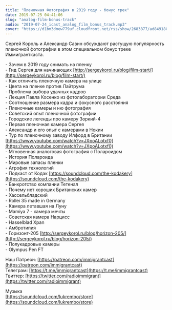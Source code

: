 ```yaml
---
title: "Пленочная Фотография в 2019 году - бонус трек"
date: 2019-07-25 04:41:06
slug: "analog-film-bonus-track"
audio: "2019-07-24_icast_analog_film_bonus_track.mp3"
cover: "https://d1bm3dmew779uf.cloudfront.net/rss/show/2683877/ad8491808fd5d2fad6e14f544462250a.png"
---
```

Сергей Король и Александр Савин обсуждают растущую популярность пленочной фотографии в этом специальном бонус треке Иммигранткаста.  
  
\- Зачем в 2019 году снимать на пленку  
\- Гид Сергея для начинающих [http://sergeykorol.ru/blog/film-start/](http://sergeykorol.ru/blog/film-start/)  
\- Как отличить пленочную камера на улице  
\- Цвета на пленке против Лайтрума  
\- Проблема выбора удачных кадров  
\- Лекция Павла Косенко из фотолаборатории Среда  
\- Соотношение размера кадра и фокусного расстояния  
\- Пленочные камеры и ню фотография  
\- Советский опыт пленочной фотографии  
\- Городские легенды про камеру Зоркий-4  
\- Первая пленочная камера Сергея  
\- Александр и его опыт с камерами в Нокии  
\- Тур по пленочному заводу Илфорд в Британии [https://www.youtube.com/watch?v=JXpoALotxf0](https://www.youtube.com/watch?v=JXpoALotxf0)  
\- Мгновенная аналоговая фотография с Полароидом  
\- История Полароида  
\- Мировые запасы пленки  
\- Атрофия технологий  
\- Подкаст от Кодак [https://soundcloud.com/the-kodakery](https://soundcloud.com/the-kodakery)  
\- Банкротство компании Тетенал  
\- Почему нет хороших Британских камер  
\- Хассельбладский  
\- Rollei 35 made in Germany  
\- Камера летавшая на Луну  
\- Mamiya 7 - камера мечты  
\- Советская камера Нарцисс  
\- Hasselblad Xpan  
\- Амбротипия  
\- Горизонт-205 [http://sergeykorol.ru/blog/horizon-205/](http://sergeykorol.ru/blog/horizon-205/)  
\- Полукадровые камеры  
\- Olympus Pen FT  
  
Наш Патреон: [https://patreon.com/immigrantcast](https://patreon.com/immigrantcast)  
Телеграм: [https://t.me/immigrantcast](https://t.me/immigrantcast)  
Твиттер: [https://twitter.com/radioimmigrant](https://twitter.com/radioimmigrant)  
  
Музыка  
[https://soundcloud.com/lukrembo/store](https://soundcloud.com/lukrembo/store)
